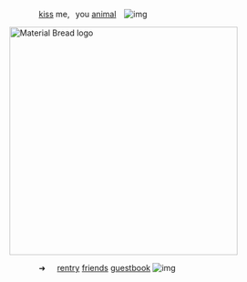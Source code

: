 ⠀⠀⠀⠀⠀[kiss](https://open.spotify.com/track/3SRngdnXshmXPkqYLBfqiV?si=cSarq3sgT1eHhkoKDIXvIQ) me,⠀you [animal](https://open.spotify.com/track/3SRngdnXshmXPkqYLBfqiV?si=cSarq3sgT1eHhkoKDIXvIQ)⠀ ![img](https://64.media.tumblr.com/8ccc4eb654cb479ac29b1ebd9efbeb2f/c74de60fc71203bc-e4/s75x75_c1/6d0137ecce59c133b902f08048acdbb2dc4ed333.gifv)
<p align="left">
    <img width="400" src="https://media.discordapp.net/attachments/1028662831094173707/1220904795486027906/Untitled56_20240323091935.png?ex=6610a332&is=65fe2e32&hm=3b740be12af925c1169457821c263b724f47553d5778a2ba00375c52eff317c0&" alt="Material Bread logo">
	
⠀⠀⠀⠀⠀➜⠀⠀[rentry](https://rentry.co/sschizophrenic) [friends](https://rentry.co/akapatients) [guestbook](https://zheathbed.123guestbook.com/)  ![img](https://64.media.tumblr.com/cfab951e03cb2d3210e5b879b3ac5c7e/b55b2416bafcc208-fb/s75x75_c1/7f6d1536414797571133f47cc6e891a469a7b51b.gifv)



